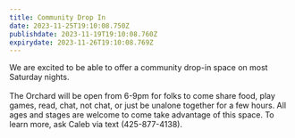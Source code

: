 ```yaml
---
title: Community Drop In
date: 2023-11-25T19:10:08.750Z
publishdate: 2023-11-19T19:10:08.760Z
expirydate: 2023-11-26T19:10:08.769Z
---
```

We are excited to be able to offer a community drop-in space on most Saturday nights.\
\
The Orchard will be open from 6-9pm for folks to come share food, play games, read, chat, not chat, or just be unalone together for a few hours. All ages and stages are welcome to come take advantage of this space. To learn more, ask Caleb via text (425-877-4138).